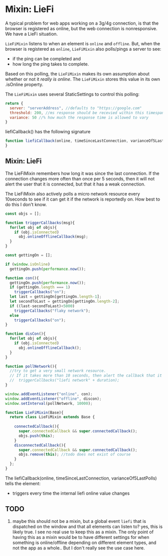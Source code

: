 # Mixin: LieFi

A typical problem for web apps working on a 3g/4g connection, is that the browser is registered as online, 
but the web connection is nonresponsive. We have a LieFi situation.

`LieFiMixin` listens to when an element is `online` and `offline`.
But, when the browser is registered as `online`, `LieFiMixin` also polls/pings a server
to see:
* if the ping can be completed and 
* how long the ping takes to complete.

Based on this polling, the `LieFiMixin` makes its own assumption about whether or not it *really is online*.
The `LieFiMixin` stores this value in its own .isOnline property.

The `LieFiMixin` uses several StaticSettings to control this polling:
```javascript
return {
  server: "serverAddress", //defaults to "https://google.com"
  threshold: 200, //ms response should be recevied within this timespan
  variance: 50 //% how much the response time is allowed to vary
}
```
liefiCallback() has the following signature
```javascript
function liefiCallback(online, timeSinceLastConnection, varianceOf5LastPolls) {
}
```

## Mixin: LieFi

The LieFiMixin remembers how long it was since the last connection. 
If the connection changes more often than once per 5 seconds, 
then it will not alert the user that it is connected, but that it has a weak connection.

The LieFiMixin also actively polls a micro network resource every 10seconds
to see if it can get it if the network is reportedly on.
How best to do this I don't know.

```javascript
const objs = [];

function triggerCallbacks(msg){
  for(let obj of objs){                    
    if (obj.isConnected)
      obj.onlineOfflineCallback(msg);
  }
}

const gettingOn = [];

if (window.isOnline)
  gettingOn.push(performance.now());

function con(){
  gettingOn.push(performance.now());
  if (gettingOn.length === 1)
    triggerCallbacks("on");
  let last = gettingOn[gettingOn.length-1];
  let secondToLast = gettingOn[gettingOn.length-2];
  if ((last-secondToLast)<5000)
    triggerCallbacks("flaky network");
  else
    triggerCallbacks("on");
}

function disCon(){
  for(let obj of objs){
    if (obj.isConnected)
      obj.onlineOfflineCallback();
  }
}

function pollNetwork(){
  //try to get a very small network resource. 
  // If it takes more than 10 seconds, then alert the callback that it takes too long.
  //  triggerCallbacks("liefi network" + duration);
}

window.addEventListener("online", con);
window.addEventListener("offline", discon);
window.setInterval(pollNetwork, 10000);

function LieFiMixin(Base){
  return class LieFiMixin extends Base {
    
    connectedCallback(){
      super.connectedCallback && super.connectedCallback();
      objs.push(this);
    }                     
    disconnectedCallback(){
      super.connectedCallback && super.connectedCallback();
      objs.remove(this); //todo does not exist of course
    }
  };
}
```


The liefiCallback(online, timeSinceLastConnection, varianceOf5LastPolls) tells the element:
 * triggers every time the internal liefi online value changes


## TODO
1. maybe this should not be a mixin, but a global event `liefi` that is dispatched on the window and 
that all elements can listen to? yes, this is likely true. I see no real use to keep this as a mixin.
The only point of having this as a mixin would be to have different settings for when something is online/offline 
depending on different element types, and not the app as a whole.. But I don't really see the use case here.

